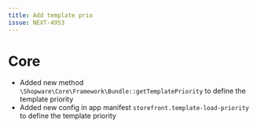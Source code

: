 ```yaml
---
title: Add template prio
issue: NEXT-4953
---
```


# Core

* Added new method `\Shopware\Core\Framework\Bundle::getTemplatePriority` to define the template priority
* Added new config in app manifest `storefront.template-load-priority` to define the template priority


